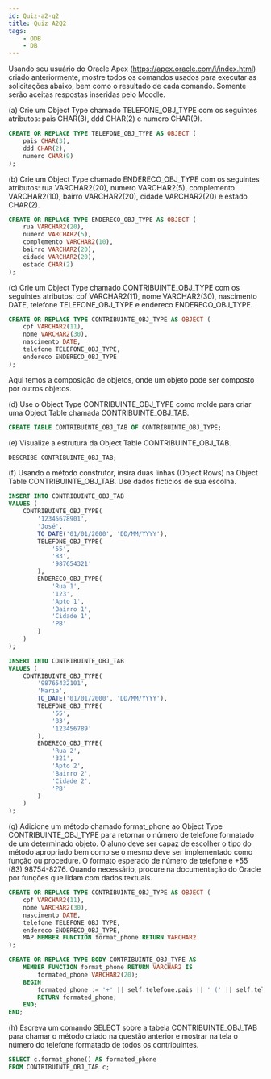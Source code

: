 ```yaml
---
id: Quiz-a2-q2
title: Quiz A2Q2
tags: 
    - ODB
    - DB
---
```

Usando seu usuário do Oracle Apex (<https://apex.oracle.com/i/index.html>) criado anteriormente, mostre todos os comandos usados para executar as solicitações abaixo, bem como o resultado de cada comando. Somente serão aceitas respostas inseridas pelo Moodle.

(a) Crie um Object Type chamado TELEFONE_OBJ_TYPE com os seguintes atributos:
pais CHAR(3), ddd CHAR(2) e numero CHAR(9).

```sql
CREATE OR REPLACE TYPE TELEFONE_OBJ_TYPE AS OBJECT (
    pais CHAR(3),
    ddd CHAR(2),
    numero CHAR(9)
);
```

(b) Crie um Object Type chamado ENDERECO_OBJ_TYPE com os seguintes atributos:
rua VARCHAR2(20), numero VARCHAR2(5), complemento VARCHAR2(10), bairro VARCHAR2(20), cidade VARCHAR2(20) e estado CHAR(2).

```sql
CREATE OR REPLACE TYPE ENDERECO_OBJ_TYPE AS OBJECT (
    rua VARCHAR2(20),
    numero VARCHAR2(5),
    complemento VARCHAR2(10),
    bairro VARCHAR2(20),
    cidade VARCHAR2(20),
    estado CHAR(2)
);
```

(c) Crie um Object Type chamado CONTRIBUINTE_OBJ_TYPE com os seguintes atributos: cpf VARCHAR2(11), nome VARCHAR2(30), nascimento DATE, telefone TELEFONE_OBJ_TYPE e endereco ENDERECO_OBJ_TYPE.

```sql
CREATE OR REPLACE TYPE CONTRIBUINTE_OBJ_TYPE AS OBJECT (
    cpf VARCHAR2(11),
    nome VARCHAR2(30),
    nascimento DATE,
    telefone TELEFONE_OBJ_TYPE,
    endereco ENDERECO_OBJ_TYPE
);
```

Aqui temos a composição de objetos, onde um objeto pode ser composto por outros objetos.

(d) Use o Object Type CONTRIBUINTE_OBJ_TYPE como molde para criar uma Object Table chamada CONTRIBUINTE_OBJ_TAB.

```sql
CREATE TABLE CONTRIBUINTE_OBJ_TAB OF CONTRIBUINTE_OBJ_TYPE;
```

(e) Visualize a estrutura da Object Table CONTRIBUINTE_OBJ_TAB.

```sql
DESCRIBE CONTRIBUINTE_OBJ_TAB;
```

(f) Usando o método construtor, insira duas linhas (Object Rows) na Object Table CONTRIBUINTE_OBJ_TAB. Use dados fictícios de sua escolha.

```SQL
INSERT INTO CONTRIBUINTE_OBJ_TAB
VALUES (
    CONTRIBUINTE_OBJ_TYPE(
        '12345678901',
        'José',
        TO_DATE('01/01/2000', 'DD/MM/YYYY'),
        TELEFONE_OBJ_TYPE(
            '55',
            '83',
            '987654321'
        ),
        ENDERECO_OBJ_TYPE(
            'Rua 1',
            '123',
            'Apto 1',
            'Bairro 1',
            'Cidade 1',
            'PB'
        )
    )
);

INSERT INTO CONTRIBUINTE_OBJ_TAB
VALUES (
    CONTRIBUINTE_OBJ_TYPE(
        '98765432101',
        'Maria',
        TO_DATE('01/01/2000', 'DD/MM/YYYY'),
        TELEFONE_OBJ_TYPE(
            '55',
            '83',
            '123456789'
        ),
        ENDERECO_OBJ_TYPE(
            'Rua 2',
            '321',
            'Apto 2',
            'Bairro 2',
            'Cidade 2',
            'PB'
        )
    )
);
```

(g) Adicione um método chamado format_phone ao Object Type CONTRIBUINTE_OBJ_TYPE para retornar o número de telefone formatado de um determinado objeto. O aluno deve ser capaz de escolher o tipo do método apropriado bem como se o mesmo deve ser implementado como função ou procedure. O formato esperado de número de telefone é +55 (83) 98754-8276. Quando necessário, procure na documentação do Oracle por funções que lidam com dados textuais.

```sql
CREATE OR REPLACE TYPE CONTRIBUINTE_OBJ_TYPE AS OBJECT (
    cpf VARCHAR2(11),
    nome VARCHAR2(30),
    nascimento DATE,
    telefone TELEFONE_OBJ_TYPE,
    endereco ENDERECO_OBJ_TYPE,
    MAP MEMBER FUNCTION format_phone RETURN VARCHAR2
);

CREATE OR REPLACE TYPE BODY CONTRIBUINTE_OBJ_TYPE AS
    MEMBER FUNCTION format_phone RETURN VARCHAR2 IS
        formated_phone VARCHAR2(20);
    BEGIN
        formated_phone := '+' || self.telefone.pais || ' (' || self.telefone.ddd || ') ' || self.telefone.numero;
        RETURN formated_phone;
    END;
END;
```

(h) Escreva um comando SELECT sobre a tabela CONTRIBUINTE_OBJ_TAB para chamar o método criado na questão anterior e mostrar na tela o número do telefone formatado de todos os contribuintes.

```sql
SELECT c.format_phone() AS formated_phone
FROM CONTRIBUINTE_OBJ_TAB c;
```
